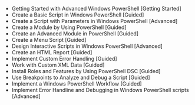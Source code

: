 - Getting Started with Advanced Windows PowerShell [Getting Started]
- Create a Basic Script in Windows PowerShell [Guided]
- Create a Script with Parameters in Windows PowerShell [Advanced]
- Create a Module by Using PowerShell [Guided]
- Create an Advanced Module in PowerShell [Guided]
- Create a Menu Script [Guided]
- Design Interactive Scripts in Windows PowerShell [Advanced]
- Create an HTML Report [Guided]
- Implement Custom Error Handling [Guided]
- Work with Custom XML Data [Guided]
- Install Roles and Features by Using PowerShell DSC [Guided]
- Use Breakpoints to Analyze and Debug a Script [Guided]
- Implement a Windows PowerShell Workflow [Guided]
- Implement Error Handline and Debugging in Windows PowerShell scripts [Advanced]
